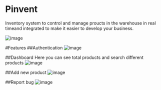 # Pinvent
Inventory system to control and manage proucts in the warehouse in real timeand integrated to make it easier to develop your business.
 
 ![image](https://user-images.githubusercontent.com/98347596/200161858-aed5124d-ea00-47d2-a0dc-b942765716be.png)

#Features
##Authentication
![image](https://user-images.githubusercontent.com/98347596/200161934-2deaece3-3897-4ac7-8613-c742b25966b3.png)

##Dashboard
Here you can see total products and search different products 
![image](https://user-images.githubusercontent.com/98347596/200162039-022f012f-59f9-431e-8a2f-b096939727ec.png)

##Add new product
![image](https://user-images.githubusercontent.com/98347596/200162068-b9ab2b2e-4c8b-4956-abbd-ef4fad519dca.png)

##Report bug
![image](https://user-images.githubusercontent.com/98347596/200162117-a87a3839-bf83-43f6-ad91-bbd100c02819.png)
